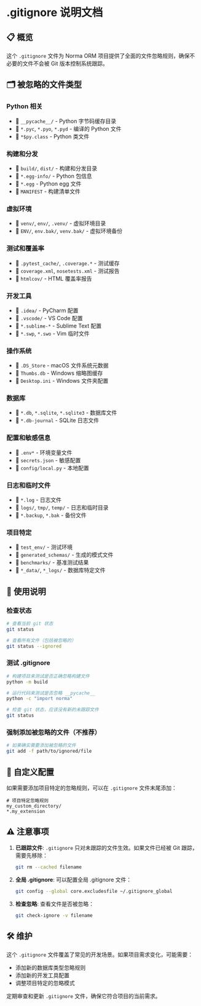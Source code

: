 # .gitignore 说明文档

## 📋 概览

这个 `.gitignore` 文件为 Norma ORM 项目提供了全面的文件忽略规则，确保不必要的文件不会被 Git 版本控制系统跟踪。

## 🗂️ 被忽略的文件类型

### Python 相关
- 📁 `__pycache__/` - Python 字节码缓存目录
- 📄 `*.pyc`, `*.pyo`, `*.pyd` - 编译的 Python 文件
- 📄 `*$py.class` - Python 类文件

### 构建和分发
- 📁 `build/`, `dist/` - 构建和分发目录
- 📁 `*.egg-info/` - Python 包信息
- 📄 `*.egg` - Python egg 文件
- 📄 `MANIFEST` - 构建清单文件

### 虚拟环境
- 📁 `venv/`, `env/`, `.venv/` - 虚拟环境目录
- 📁 `ENV/`, `env.bak/`, `venv.bak/` - 虚拟环境备份

### 测试和覆盖率
- 📁 `.pytest_cache/`, `.coverage.*` - 测试缓存
- 📄 `coverage.xml`, `nosetests.xml` - 测试报告
- 📁 `htmlcov/` - HTML 覆盖率报告

### 开发工具
- 📁 `.idea/` - PyCharm 配置
- 📁 `.vscode/` - VS Code 配置
- 📄 `*.sublime-*` - Sublime Text 配置
- 📄 `*.swp`, `*.swo` - Vim 临时文件

### 操作系统
- 📄 `.DS_Store` - macOS 文件系统元数据
- 📄 `Thumbs.db` - Windows 缩略图缓存
- 📄 `Desktop.ini` - Windows 文件夹配置

### 数据库
- 📄 `*.db`, `*.sqlite`, `*.sqlite3` - 数据库文件
- 📄 `*.db-journal` - SQLite 日志文件

### 配置和敏感信息
- 📄 `.env*` - 环境变量文件
- 📄 `secrets.json` - 敏感配置
- 📄 `config/local.py` - 本地配置

### 日志和临时文件
- 📄 `*.log` - 日志文件
- 📁 `logs/`, `tmp/`, `temp/` - 日志和临时目录
- 📄 `*.backup`, `*.bak` - 备份文件

### 项目特定
- 📁 `test_env/` - 测试环境
- 📁 `generated_schemas/` - 生成的模式文件
- 📁 `benchmarks/` - 基准测试结果
- 📁 `*_data/`, `*_logs/` - 数据库特定文件

## 🔧 使用说明

### 检查状态
```bash
# 查看当前 git 状态
git status

# 查看所有文件（包括被忽略的）
git status --ignored
```

### 测试 .gitignore
```bash
# 构建项目来测试是否正确忽略构建文件
python -m build

# 运行代码来测试是否忽略 __pycache__
python -c "import norma"

# 检查 git 状态，应该没有新的未跟踪文件
git status
```

### 强制添加被忽略的文件（不推荐）
```bash
# 如果确实需要添加被忽略的文件
git add -f path/to/ignored/file
```

## 📝 自定义配置

如果需要添加项目特定的忽略规则，可以在 `.gitignore` 文件末尾添加：

```gitignore
# 项目特定忽略规则
my_custom_directory/
*.my_extension
```

## ⚠️ 注意事项

1. **已跟踪文件**: `.gitignore` 只对未跟踪的文件生效。如果文件已经被 Git 跟踪，需要先移除：
   ```bash
   git rm --cached filename
   ```

2. **全局 .gitignore**: 可以配置全局 .gitignore 文件：
   ```bash
   git config --global core.excludesfile ~/.gitignore_global
   ```

3. **检查忽略**: 查看文件是否被忽略：
   ```bash
   git check-ignore -v filename
   ```

## 🛠️ 维护

这个 `.gitignore` 文件覆盖了常见的开发场景。如果项目需求变化，可能需要：

- 添加新的数据库类型忽略规则
- 添加新的开发工具配置
- 调整项目特定的忽略模式

定期审查和更新 `.gitignore` 文件，确保它符合项目的当前需求。 